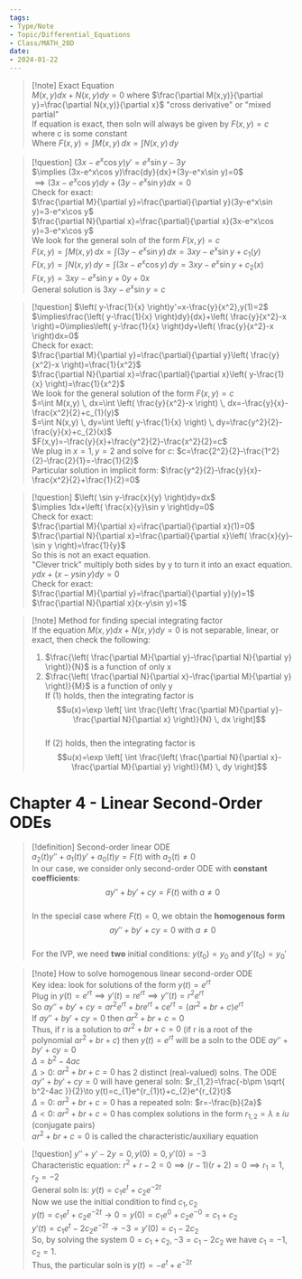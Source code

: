 ```yaml
---
tags:  
- Type/Note  
- Topic/Differential_Equations  
- Class/MATH_20D  
date:  
- 2024-01-22  
---
```

  
> [!note] Exact Equation  
> $M(x,y)dx+N(x,y)dy=0$ where $\frac{\partial M(x,y)}{\partial y}=\frac{\partial N(x,y)}{\partial x}$ "cross derivative" or "mixed partial"  
> If equation is exact, then soln will always be given by $F(x,y)=c$ where c is some constant  
> Where $F(x,y)=\int M(x,y) \, dx=\int N(x,y) \, dy$  
  
> [!question] $(3x-e^x\cos y)y'=e^x\sin y-3y$  
> $\implies (3x-e^x\cos y)\frac{dy}{dx}+(3y-e^x\sin y)=0$  
> $\implies(3x-e^x\cos y)dy+(3y-e^x\sin y)dx=0$  
> Check for exact:  
> $\frac{\partial M}{\partial y}=\frac{\partial}{\partial y}(3y-e^x\sin y)=3-e^x\cos y$  
> $\frac{\partial N}{\partial x}=\frac{\partial}{\partial x}(3x-e^x\cos y)=3-e^x\cos y$  
> We look for the general soln of the form $F(x,y)=c$  
> $F(x,y)=\int M(x,y) \, dx=\int (3y-e^x\sin y) \, dx=3xy-e^x\sin y+c_{1}(y)$  
> $F(x,y)=\int N(x,y) \, dy=\int (3x-e^x\cos y) \, dy=3xy-e^x\sin y+c_{2}(x)$  
> $F(x,y)=3xy-e^x\sin y+0y+0x$  
> General solution is $3xy-e^x\sin y=c$  
  
> [!question] $\left( y-\frac{1}{x} \right)y'=x-\frac{y}{x^2},y(1)=2$  
> $\implies\frac{\left( y-\frac{1}{x} \right)dy}{dx}+\left( \frac{y}{x^2}-x \right)=0\implies\left( y-\frac{1}{x} \right)dy+\left( \frac{y}{x^2}-x \right)dx=0$  
> Check for exact:  
> $\frac{\partial M}{\partial y}=\frac{\partial}{\partial y}\left( \frac{y}{x^2}-x \right)=\frac{1}{x^2}$  
> $\frac{\partial N}{\partial x}=\frac{\partial}{\partial x}\left( y-\frac{1}{x} \right)=\frac{1}{x^2}$  
> We look for the general solution of the form $F(x,y)=c$  
> $=\int M(x,y) \, dx=\int \left( \frac{y}{x^2}-x \right) \, dx=-\frac{y}{x}-\frac{x^2}{2}+c_{1}(y)$  
> $=\int N(x,y) \, dy=\int \left( y-\frac{1}{x} \right) \, dy=\frac{y^2}{2}-\frac{y}{x}+c_{2}(x)$  
> $F(x,y)=-\frac{y}{x}+\frac{y^2}{2}-\frac{x^2}{2}=c$  
> We plug in $x=1,y=2$ and solve for $c$: $c=\frac{2^2}{2}-\frac{1^2}{2}-\frac{2}{1}=-\frac{1}{2}$  
> Particular solution in implicit form: $\frac{y^2}{2}-\frac{y}{x}-\frac{x^2}{2}+\frac{1}{2}=0$  
  
> [!question] $\left( \sin y-\frac{x}{y} \right)dy=dx$  
> $\implies 1dx+\left( \frac{x}{y}\sin y \right)dy=0$  
> Check for exact:  
> $\frac{\partial M}{\partial x}=\frac{\partial}{\partial x}(1)=0$  
> $\frac{\partial N}{\partial x}=\frac{\partial}{\partial x}\left( \frac{x}{y}-\sin y \right)=\frac{1}{y}$  
> So this is not an exact equation.  
> "Clever trick" multiply both sides by y to turn it into an exact equation.  
> $ydx+(x-y\sin y)dy=0$  
> Check for exact:  
> $\frac{\partial M}{\partial y}=\frac{\partial}{\partial y}(y)=1$  
> $\frac{\partial N}{\partial x}(x-y\sin y)=1$  
  
> [!note] Method for finding special integrating factor  
> If the equation $M(x,y)dx+N(x,y)dy=0$ is not separable, linear, or exact, then check the following:  
> 1. $\frac{\left( \frac{\partial M}{\partial y}-\frac{\partial N}{\partial y} \right)}{N}$ is a function of only x  
> 2. $\frac{\left( \frac{\partial N}{\partial x}-\frac{\partial M}{\partial y} \right)}{M}$ is a function of only y  
> If (1) holds, then the integrating factor is  
> $$u(x)=\exp \left[ \int \frac{\left( \frac{\partial M}{\partial y}-\frac{\partial N}{\partial x} \right)}{N} \, dx  \right]$$  
> If (2) holds, then the integrating factor is  
> $$u(x)=\exp \left[ \int \frac{\left( \frac{\partial N}{\partial x}-\frac{\partial M}{\partial y} \right)}{M} \, dy  \right]$$  
  
# Chapter 4 - Linear Second-Order ODEs  
  
> [!definition] Second-order linear ODE  
> $a_{2}(t)y''+a_{1}(t)y'+a_{0}(t)y=F(t)$ with $a_{2}(t)\neq 0$  
> In our case, we consider only second-order ODE with **constant coefficients**:  
> $$ay''+by'+cy=F(t)\text{ with }a\neq 0$$  
> In the special case where $F(t)=0$, we obtain the **homogenous form**  
> $$ay''+by'+cy=0\text{ with }a\neq 0$$  
> For the IVP, we need **two** initial conditions: $y(t_{0})=y_{0}$ and $y'(t_{0})=y_{0}'$  
  
> [!note] How to solve homogenous linear second-order ODE  
> Key idea: look for solutions of the form $y(t)=e^{rt}$  
> Plug in $y(t)=e^{rt}\implies y'(t)=re^{rt}\implies y''(t)=r^2e^{rt}$  
> So $ay''+by'+cy=ar^2e^{rt}+bre^{rt}+ce^{rt}=(ar^2+br+c)e^{rt}$  
> If $ay''+by'+cy=0$ then $ar^2+br+c=0$  
> Thus, if r is a solution to $ar^2+br+c=0$ (if r is a root of the polynomial $ar^2+br+c$) then $y(t)=e^{rt}$ will be a soln to the ODE $ay''+by'+cy=0$  
> $\Delta=b^2-4ac$  
> $\Delta>0$: $ar^2+br+c=0$ has 2 distinct (real-valued) solns. The ODE $ay''+by'+cy=0$ will have general soln: $r_{1,2}=\frac{-b\pm \sqrt{ b^2-4ac }}{2}\to y(t)=c_{1}e^{r_{1}t}+c_{2}e^{r_{2}t}$  
> $\Delta=0$: $ar^2+br+c=0$ has a repeated soln: $r=-\frac{b}{2a}$  
> $\Delta<0$: $ar^2+br+c=0$ has complex solutions in the form $r_{1,2}=\lambda\pm iu$ (conjugate pairs)  
> $ar^2+br+c=0$ is called the characteristic/auxiliary equation  
  
> [!question] $y''+y'-2y=0,y(0)=0,y'(0)=-3$  
> Characteristic equation: $r^2+r-2=0\implies(r-1)(r+2)=0\implies r_{1}=1,r_{2}=-2$  
> General soln is: $y(t)=c_{1}e^t+c_{2}e^{-2t}$  
> Now we use the initial condition to find $c_{1},c_{2}$  
> $y(t)=c_{1}e^t+c_{2}e^{-2t}\to 0=y(0)=c_{1}e^0+c_{2}e^{-0}=c_{1}+c_{2}$  
> $y'(t)=c_{1}e^t-2c_{2}e^{-2t}\to -3=y'(0)=c_{1}-2c_{2}$  
> So, by solving the system $0=c_{1}+c_{2},-3=c_{1}-2c_{2}$ we have $c_{1}=-1,c_{2}=1$.  
> Thus, the particular soln is $y(t)=-e^t+e^{-2t}$  
